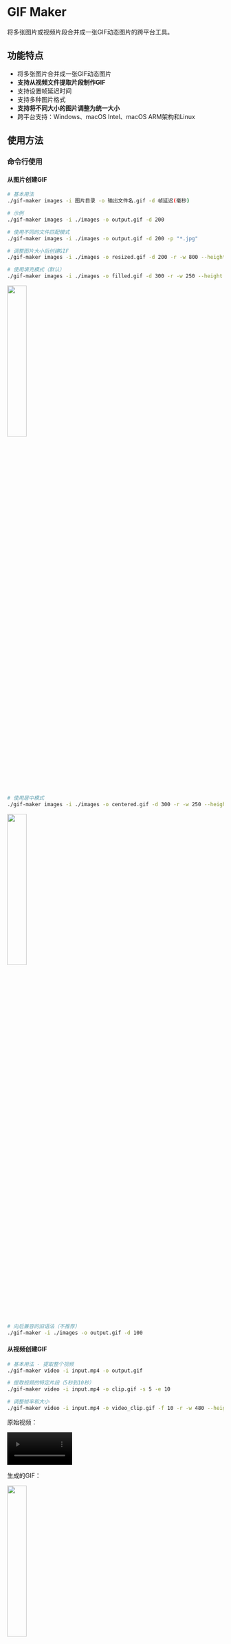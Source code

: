 # GIF Maker

将多张图片或视频片段合并成一张GIF动态图片的跨平台工具。

## 功能特点

- 将多张图片合并成一张GIF动态图片
- **支持从视频文件提取片段制作GIF**
- 支持设置帧延迟时间
- 支持多种图片格式
- **支持将不同大小的图片调整为统一大小**
- 跨平台支持：Windows、macOS Intel、macOS ARM架构和Linux

## 使用方法

### 命令行使用

#### 从图片创建GIF

```bash
# 基本用法
./gif-maker images -i 图片目录 -o 输出文件名.gif -d 帧延迟(毫秒)

# 示例
./gif-maker images -i ./images -o output.gif -d 200

# 使用不同的文件匹配模式
./gif-maker images -i ./images -o output.gif -d 200 -p "*.jpg"

# 调整图片大小后创建GIF
./gif-maker images -i ./images -o resized.gif -d 200 -r -w 800 --height 600

# 使用填充模式（默认）
./gif-maker images -i ./images -o filled.gif -d 300 -r -w 250 --height 500 -k

```

<img src="docs/images/filled.gif" width="30%">

```bash
# 使用居中模式
./gif-maker images -i ./images -o centered.gif -d 300 -r -w 250 --height 500 -k --fill-mode center
```

<img src="docs/images/centered.gif" width="30%">

```bash
# 向后兼容的旧语法（不推荐）
./gif-maker -i ./images -o output.gif -d 100
```

#### 从视频创建GIF

```bash
# 基本用法 - 提取整个视频
./gif-maker video -i input.mp4 -o output.gif

# 提取视频的特定片段（5秒到10秒）
./gif-maker video -i input.mp4 -o clip.gif -s 5 -e 10

# 调整帧率和大小
./gif-maker video -i input.mp4 -o video_clip.gif -f 10 -r -w 480 --height 320

```

原始视频：

<video src="docs/images/video.mp4" controls width="30%"></video>

生成的GIF：

<img src="docs/images/video_clip.gif" width="30%">

### 参数说明

#### 通用参数
- `-o, --output`: 输出GIF文件路径（必需）
- `-r, --resize`: 是否调整图片大小
- `-w, --width`: 调整后的图片宽度
- `--height`: 调整后的图片高度
- `-k, --keep-aspect-ratio`: 是否保持原始宽高比，默认为是

#### 图片模式参数
- `-i, --input`: 输入图片目录（必需）
- `-d, --duration`: 每一帧的延迟时间，单位为毫秒，默认为100
- `-p, --pattern`: 文件匹配模式，默认为"*.png"

#### 视频模式参数
- `-i, --input`: 输入视频文件路径（必需）
- `-s, --start`: 开始时间，单位为秒，默认为0
- `-e, --end`: 结束时间，单位为秒，默认为视频结束
- `-f, --fps`: 每秒提取的帧数，默认为10
- `-d, --duration`: 每一帧的延迟时间，单位为毫秒，默认根据fps自动计算

## 安装说明

本工具提供了预编译的可执行文件，无需安装Python或其他依赖即可使用。

> **注意**：视频处理功能需要安装OpenCV库。如果使用预编译版本，该依赖已包含在内。如果从源码运行，需要额外安装 `opencv-python` 包。

### Windows

下载`windows`目录中的`gif-maker.exe`文件，双击运行或通过命令行使用。

### macOS Intel (x64)

下载`macos/x64`目录中的`gif-maker`文件，通过终端使用：

```bash
chmod +x gif-maker
./gif-maker -i 图片目录 -o 输出文件名.gif
```

### macOS ARM (Apple Silicon)

下载`macos/arm64`目录中的`gif-maker`文件，通过终端使用：

```bash
chmod +x gif-maker
./gif-maker -i 图片目录 -o 输出文件名.gif
```

### Linux

下载`linux`目录中的`gif-maker`文件，通过终端使用：

```bash
chmod +x gif-maker
./gif-maker -i 图片目录 -o 输出文件名.gif
```

## 从源代码构建

如果您想从源代码构建可执行文件，请按照以下步骤操作：

1. 安装Python 3.13或更高版本
2. 创建并激活虚拟环境：

```bash
# 创建名为git_env的虚拟环境
python3 -m venv git_env

# 在Windows上激活虚拟环境
# git_env\Scripts\activate

# 在macOS/Linux上激活虚拟环境
source git_env/bin/activate
```

3. 安装依赖：
   ```bash
   # 基本功能
   pip install Pillow
   
   # 视频处理功能（可选）
   pip install opencv-python
   
   # 或者直接安装所有依赖
   pip install -r requirements.txt
   ```

4. 运行构建脚本：`python build.py`
5. 完成后可以退出虚拟环境：`deactivate`

构建完成后，可执行文件将位于`dist`目录中。

使用虚拟环境可以确保项目依赖不会与系统Python环境冲突，并且便于管理项目特定的依赖包。

## 使用GitHub Actions自动发布

本项目配置了GitHub Actions工作流，可以自动构建并发布跨平台的可执行文件。

### 发布新版本

#### 方法一：使用脚本发布

1. 确保所有代码变更已提交到仓库
2. 使用提供的发布脚本创建新版本：

```bash
# 发布版本1.0.0
./release.sh 1.0.0
```

3. 脚本会创建标签并推送到GitHub，触发GitHub Actions工作流

#### 方法二：使用GitHub网页手动触发

1. 在GitHub仓库页面上，点击“Actions”标签
2. 在左侧工作流列表中，选择“Build and Release”
3. 点击“Run workflow”按钮
4. 输入版本号（例如：1.0.0），并选择是否为预发布版本
5. 点击“Run workflow”开始构建

#### 构建结果

GitHub Actions将自动构建四种平台版本的可执行文件：
- Windows
- macOS Intel (x86_64)
- macOS Apple Silicon (ARM64)
- Linux

构建完成后，可执行文件将自动上传到GitHub Releases页面

### 工作流说明

- 工作流配置文件位于`.github/workflows/build-and-release.yml`
- 工作流可通过两种方式触发：
  - 推送以`v`开头的标签时自动触发（例如`v1.0.0`）
  - 在GitHub Actions页面上手动触发，并指定版本号
- 工作流会并行构建四种平台版本的可执行文件，包括两种macOS架构（Intel和Apple Silicon）
- 工作流使用依赖缓存机制，显著减少重复安装时间，提高构建速度
- 缓存基于`requirements.txt`文件的哈希值，当依赖项变化时才会重新安装
- 构建完成后，工作流会创建一个新的GitHub Release并上传所有可执行文件


## 赞赏码

|                     **支付宝**                     |                     **微信支付**                     |
| :------------------------------------------------: | :--------------------------------------------------: |
| <img src="docs/donate/alipay-2.png" width="250px"> | <img src="docs/donate/wechat-pay.jpg" width="250px"> |

## 许可证

本项目采用 MIT 许可证 - 详见 [LICENSE](LICENSE) 文件。